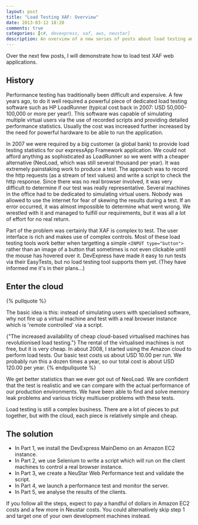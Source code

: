 ```yaml
---
layout: post
title: "Load Testing XAF: Overview"
date: 2013-03-12 18:20
comments: true
categories: [c#, devexpress, xaf, aws, neustar]
description: An overview of a new series of posts about load testing an ASP.NET application based on DevExpress XAF.
---
```


Over the next few posts, I will demonstrate how to load test XAF web applications.

## History ##

Performance testing has traditionally been difficult and expensive. A few years ago, to do it well required a powerful piece of dedicated load testing software such as HP LoadRunner (typical cost back in 2007: USD 50,000-100,000 or more per year!). This software was capable of simulating multiple virtual users via the use of recorded scripts and providing detailed performance statistics. Usually the cost was increased further increased by the need for powerful hardware to be able to run the application.

In 2007 we were required by a big customer (a global bank) to provide load testing statistics for our expressApp Framework application. We could not afford anything as sophisticated as LoadRunner so we went with a cheaper alternative (NeoLoad, which was still several thousand per year). It was extremely painstaking work to produce a test. The approach was to record the http requests (as a stream of text values) and write a script to check the http response. Since there was no real browser involved, it was very difficult to determine if our test was really representative. Several machines in the office had to be dedicated to simulating virtual users. Nobody was allowed to use the internet for fear of skewing the results during a test. If an error occurred, it was almost impossible to determine what went wrong. We wrestled with it and managed to fulfill our requirements, but it was all a lot of effort for no real return.

Part of the problem was certainly that XAF is complex to test. The user interface is rich and makes use of complex controls. Most of these load testing tools work better when targetting a simple `<INPUT type="button">` rather than an image of a button that sometimes is not even clickable until the mouse has hovered over it. DevExpress have made it easy to run tests via their EasyTests, but no load testing tool supports them yet. (They have informed me it's in their plans...)

## Enter the cloud ##

{% pullquote %}

The basic idea is this: instead of simulating users with specialised software, why not fire up a virtual machine and test with a real browser instance which is 'remote controlled' via a script.

{"The increased availability of cheap cloud-based virtualised machines has revolutionised load testing."} The rental of the virtualised machines is not free, but it is very cheap.  In about 2008, I started using the Amazon cloud to perform load tests. Our basic test costs us about USD 10.00 per run. We probably run this a dozen times a year, so our total cost is about USD 120.00 per year.
{% endpullquote %}

We get better statistics than we ever got out of NeoLoad. We are confident that the test is realistic and we can compare with the actual performance of our production environments. We have been able to find and solve memory leak problems and various tricky multiuser problems with these tests.

Load testing is still a complex business. There are a lot of pieces to put together, but with the cloud, each piece is relatively simple and cheap.

## The solution ##

* In Part 1, we install the DevExpress MainDemo on an Amazon EC2 instance.
* In Part 2, we use Selenium to write a script which will run on the client machines to control a real browser instance.
* In Part 3, we create a NeuStar Web Performance test and validate the script.
* In Part 4, we launch a performance test and monitor the server.
* In Part 5, we analyse the results of the clients.

If you follow all the steps, expect to pay a handful of dollars in Amazon EC2 costs and a few more in Neustar costs. You could alternatively skip step 1 and target one of your own development machines instead.